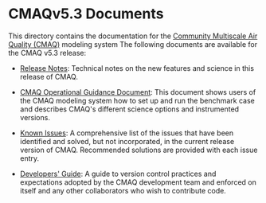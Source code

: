 CMAQv5.3 Documents 
==================

This directory contains the documentation for the [Community Multiscale Air Quality (CMAQ)](http://www.epa.gov/cmaq) modeling system
The following documents are available for the CMAQ v5.3 release:

- [Release Notes](Release_Notes/README.md): Technical notes on the new features and science in this release of CMAQ.  

- [CMAQ Operational Guidance Document](Users_Guide/README.md): This document shows users of the CMAQ modeling system how to set up and run the benchmark case and describes CMAQ's different science options and instrumented versions.

- [Known Issues](Known_Issues/README.md): A comprehensive list of the issues that have been identified and solved, but not incorporated, in the current release version of CMAQ. Recommended solutions are provided with each issue entry.

- [Developers' Guide](Developers_Guide/CMAQ_Dev_Guide.md): A guide to version control practices and expectations adopted by the CMAQ development team and enforced on itself and any other collaborators who wish to contribute code.


